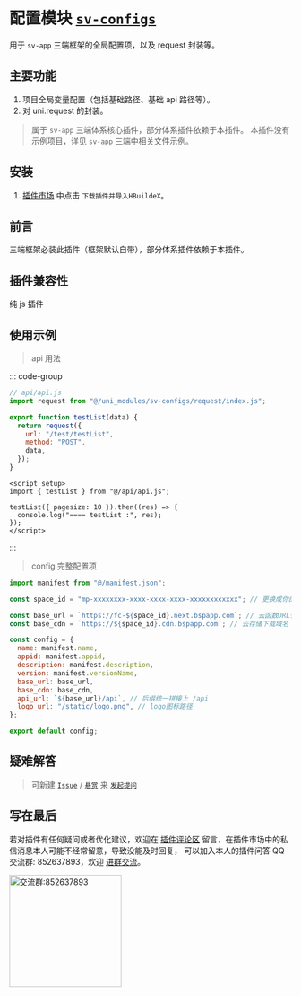 # 配置模块 [`sv-configs`](https://ext.dcloud.net.cn/plugin?id=17777)

用于 `sv-app` 三端框架的全局配置项，以及 request 封装等。

## 主要功能

1. 项目全局变量配置（包括基础路径、基础 api 路径等）。
2. 对 uni.request 的封装。

> 属于 `sv-app` 三端体系核心插件，部分体系插件依赖于本插件。
> 本插件没有示例项目，详见 `sv-app` 三端中相关文件示例。

## 安装

1. [插件市场](https://ext.dcloud.net.cn/plugin?id=17777) 中点击 `下载插件并导入HBuildeX`。

## 前言

三端框架必装此插件（框架默认自带），部分体系插件依赖于本插件。

## 插件兼容性

纯 js 插件

## 使用示例

> api 用法

::: code-group

```javascript [api.js]
// api/api.js
import request from "@/uni_modules/sv-configs/request/index.js";

export function testList(data) {
  return request({
    url: "/test/testList",
    method: "POST",
    data,
  });
}
```

```vue [vue3]
<script setup>
import { testList } from "@/api/api.js";

testList({ pagesize: 10 }).then((res) => {
  console.log("==== testList :", res);
});
</script>
```

:::

> config 完整配置项

```javascript
import manifest from "@/manifest.json";

const space_id = "mp-xxxxxxxx-xxxx-xxxx-xxxx-xxxxxxxxxxxx"; // 更换成你的uniCloud服务空间space_id

const base_url = `https://fc-${space_id}.next.bspapp.com`; // 云函数URL化基础路径
const base_cdn = `https://${space_id}.cdn.bspapp.com`; // 云存储下载域名

const config = {
  name: manifest.name,
  appid: manifest.appid,
  description: manifest.description,
  version: manifest.versionName,
  base_url: base_url,
  base_cdn: base_cdn,
  api_url: `${base_url}/api`, // 后缀统一拼接上 /api
  logo_url: "/static/logo.png", // logo图标路径
};

export default config;
```

## 疑难解答

> 可新建 [`Issue`](https://gitee.com/Sonve/sv-app-docs/issues/new) / [`悬赏`](https://gitee.com/Sonve/sv-app-docs/reward_issues/new) 来 [`发起提问`](https://gitee.com/Sonve/sv-app-docs/issues)

## 写在最后

若对插件有任何疑问或者优化建议，欢迎在 [插件评论区](https://ext.dcloud.net.cn/plugin?id=17777#rating) 留言，在插件市场中的私信消息本人可能不经常留意，导致没能及时回复，
可以加入本人的插件问答 QQ 交流群: 852637893，欢迎 [进群交流](https://qm.qq.com/cgi-bin/qm/qr?k=HD9IXnUruOa5pplF1jAeQsLb9BNnP_DE&jump_from=webapi&authKey=tk61Q5la3EAprdYcUBD7v0PBly795OTcT4UT36XxqcG7pmhGRpE+yFlt75vQBWeY)。

<img width="200" src="https://mp-74bfcbac-6ba6-4f39-8513-8831390ff75a.cdn.bspapp.com/static/qqqun.jpg" alt="交流群:852637893"/>

